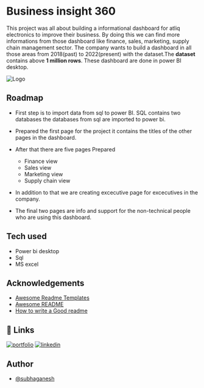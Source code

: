 
# Business insight 360

This project was all about building a informational dashboard for atliq electronics to improve their business.
By doing this we can find more informations from those dashboard like finance, sales, marketing, supply chain management sector.
The company wants to build a dashboard in all those areas from 2018(past) to 2022(present) with the dataset.The **dataset**  contains above **1 million rows**.
These dashboard are done in power BI desktop.

![Logo](https://media-exp1.licdn.com/dms/image/C4D0BAQGbP1rKTsdruw/company-logo_200_200/0/1600429508250?e=2147483647&v=beta&t=i1zy76JBTwLNWkWmOnh6qLTXAHMpVh2vm_Y1m3fTBSc)


## Roadmap

- First step is to import data from sql to power BI.
     SQL contains two databases the databases from sql are imported to power bi.  

- Prepared the first page for the project it contains the titles of the other pages in the dashboard.
- After that there are  five pages Prepared
    - Finance view
    - Sales view
    - Marketing view
    - Supply chain view 
- In addition to that we are creating excecutive page for excecutives in the company.
- The final two pages are info and support for the non-technical people  who are using this dashboard.



## Tech used

- Power bi desktop
- Sql
- MS excel



## Acknowledgements

 - [Awesome Readme Templates](https://awesomeopensource.com/project/elangosundar/awesome-README-templates)
 - [Awesome README](https://github.com/matiassingers/awesome-readme)
 - [How to write a Good readme](https://bulldogjob.com/news/449-how-to-write-a-good-readme-for-your-github-project)


## 🔗 Links
[![portfolio](https://img.shields.io/badge/my_portfolio-000?style=for-the-badge&logo=ko-fi&logoColor=white)](https://subhaganesh.github.io/)
[![linkedin](https://img.shields.io/badge/linkedin-0A66C2?style=for-the-badge&logo=linkedin&logoColor=white)](https://www.linkedin.com/in/subhaganesh-s-170875236/)



## Author

- [@subhaganesh](https://subhaganesh.github.io/)

